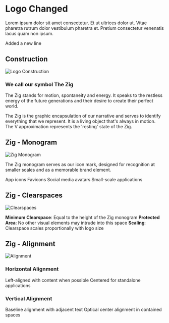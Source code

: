 <h1 style="text-align: left"><strong>Logo Changed</strong>
</h1>
<p style="text-align: left">Lorem ipsum dolor sit amet consectetur. Et ut ultrices dolor ut. Vitae pharetra rutrum dolor vestibulum pharetra et. Pretium consectetur venenatis lacus quam non ipsum.
</p>
<p style="text-align: left">
</p>
<p style="text-align: left">Added a new line
</p>
<h2 style="text-align: left"><strong>Construction</strong>
</h2>
<p style="text-align: left">
<img src="/images/logo-construction.png" alt="Logo Construction">
</p>
<h3 style="text-align: left"><strong>We call our symbol The Zig</strong>
</h3>
<p style="text-align: left">The Zig stands for motion, spontaneity and energy. It speaks to the restless energy of the future generations and their desire to create their perfect world.
</p>
<p style="text-align: left">The Zig is the graphic encapsulation of our narrative and serves to identify everything that we represent. It is a living object that's always in motion. The V approximation represents the 'resting' state of the Zig.
</p>
<h2 style="text-align: left"><strong>Zig - Monogram</strong>
</h2>
<p style="text-align: left">
<img src="/images/zig-monogram.png" alt="Zig Monogram">
</p>
<p style="text-align: left">The Zig monogram serves as our icon mark, designed for recognition at smaller scales and as a memorable brand element.
</p>
<p style="text-align: left">App icons Favicons Social media avatars Small-scale applications
</p>
<h2 style="text-align: left"><strong>Zig - Clearspaces</strong>
</h2>
<p style="text-align: left">
<img src="/images/zig-clearspaces.png" alt="Clearspaces">
</p>
<p style="text-align: left"><strong>Minimum Clearspace</strong>: Equal to the height of the Zig monogram <strong>Protected Area</strong>: No other visual elements may intrude into this space <strong>Scaling</strong>: Clearspace scales proportionally with logo size
</p>
<h2 style="text-align: left"><strong>Zig - Alignment</strong>
</h2>
<p style="text-align: left">
<img src="/images/zig-alignment.png" alt="Alignment">
</p>
<h3 style="text-align: left"><strong>Horizontal Alignment</strong>
</h3>
<p style="text-align: left">Left-aligned with content when possible Centered for standalone applications
</p>
<h3 style="text-align: left"><strong>Vertical Alignment</strong>
</h3>
<p style="text-align: left">Baseline alignment with adjacent text Optical center alignment in contained spaces
</p>